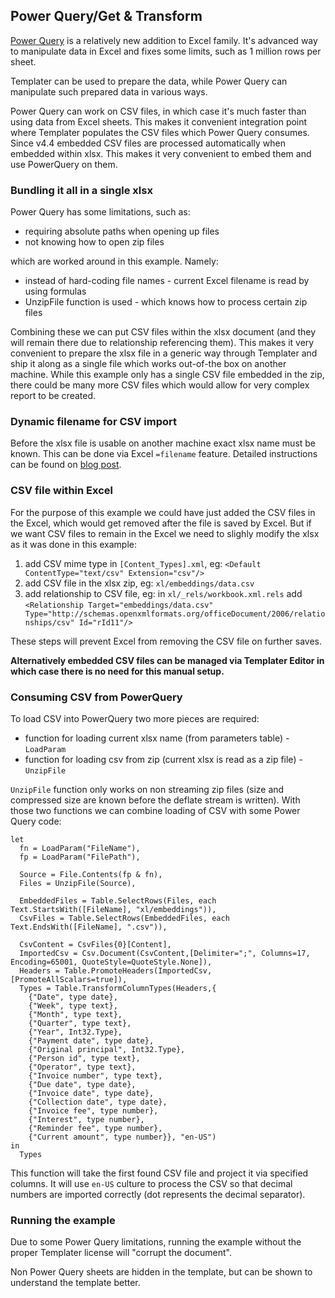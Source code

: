 ## Power Query/Get & Transform 

[Power Query](https://support.office.com/en-us/article/Introduction-to-Microsoft-Power-Query-for-Excel-6E92E2F4-2079-4E1F-BAD5-89F6269CD605) is a relatively new addition to Excel family.
It's advanced way to manipulate data in Excel and fixes some limits, such as 1 million rows per sheet.

Templater can be used to prepare the data, while Power Query can manipulate such prepared data in various ways.

Power Query can work on CSV files, in which case it's much faster than using data from Excel sheets.
This makes it convenient integration point where Templater populates the CSV files which Power Query consumes.
Since v4.4 embedded CSV files are processed automatically when embedded within xlsx. 
This makes it very convenient to embed them and use PowerQuery on them. 

### Bundling it all in a single xlsx

Power Query has some limitations, such as:

 * requiring absolute paths when opening up files
 * not knowing how to open zip files

which are worked around in this example. Namely:

 * instead of hard-coding file names - current Excel filename is read by using formulas
 * UnzipFile function is used - which knows how to process certain zip files
 
Combining these we can put CSV files within the xlsx document (and they will remain there due to relationship referencing them).
This makes it very convenient to prepare the xlsx file in a generic way through Templater and ship it along as a single file which works out-of-the box on another machine.
While this example only has a single CSV file embedded in the zip, there could be many more CSV files which would allow for very complex report to be created.

### Dynamic filename for CSV import 

Before the xlsx file is usable on another machine exact xlsx name must be known.
This can be done via Excel `=filename` feature.
Detailed instructions can be found on [blog post](https://www.excelguru.ca/blog/2014/11/26/building-a-parameter-table-for-power-query/).

### CSV file within Excel

For the purpose of this example we could have just added the CSV files in the Excel, which would get removed after the file is saved by Excel.
But if we want CSV files to remain in the Excel we need to slighly modify the xlsx as it was done in this example:

 1) add CSV mime type in `[Content_Types].xml`, eg: `<Default ContentType="text/csv" Extension="csv"/>`
 2) add CSV file in the xlsx zip, eg: `xl/embeddings/data.csv`
 3) add relationship to CSV file, eg: in `xl/_rels/workbook.xml.rels` add `<Relationship Target="embeddings/data.csv" Type="http://schemas.openxmlformats.org/officeDocument/2006/relationships/csv" Id="rId11"/>`

These steps will prevent Excel from removing the CSV file on further saves.

**Alternatively embedded CSV files can be managed via Templater Editor in which case there is no need for this manual setup.** 

### Consuming CSV from PowerQuery

To load CSV into PowerQuery two more pieces are required:

 * function for loading current xlsx name (from parameters table) - `LoadParam`
 * function for loading csv from zip (current xlsx is read as a zip file) - `UnzipFile`

`UnzipFile` function only works on non streaming zip files (size and compressed size are known before the deflate stream is written).
With those two functions we can combine loading of CSV with some Power Query code:

    let
      fn = LoadParam("FileName"),
      fp = LoadParam("FilePath"),
    
      Source = File.Contents(fp & fn), 
      Files = UnzipFile(Source),
    
      EmbeddedFiles = Table.SelectRows(Files, each Text.StartsWith([FileName], "xl/embeddings")),
      CsvFiles = Table.SelectRows(EmbeddedFiles, each Text.EndsWith([FileName], ".csv")),
    
      CsvContent = CsvFiles{0}[Content],
      ImportedCsv = Csv.Document(CsvContent,[Delimiter=";", Columns=17, Encoding=65001, QuoteStyle=QuoteStyle.None]),
      Headers = Table.PromoteHeaders(ImportedCsv, [PromoteAllScalars=true]),
      Types = Table.TransformColumnTypes(Headers,{
        {"Date", type date},
        {"Week", type text},
        {"Month", type text},
        {"Quarter", type text},
        {"Year", Int32.Type},
        {"Payment date", type date},
        {"Original principal", Int32.Type},
        {"Person id", type text},
        {"Operator", type text},
        {"Invoice number", type text},
        {"Due date", type date},
        {"Invoice date", type date},
        {"Collection date", type date},
        {"Invoice fee", type number},
        {"Interest", type number},
        {"Reminder fee", type number},
        {"Current amount", type number}}, "en-US")
    in
      Types

This function will take the first found CSV file and project it via specified columns.
It will use `en-US` culture to process the CSV so that decimal numbers are imported correctly (dot represents the decimal separator).

### Running the example

Due to some Power Query limitations, running the example without the proper Templater license will "corrupt the document".

Non Power Query sheets are hidden in the template, but can be shown to understand the template better.

